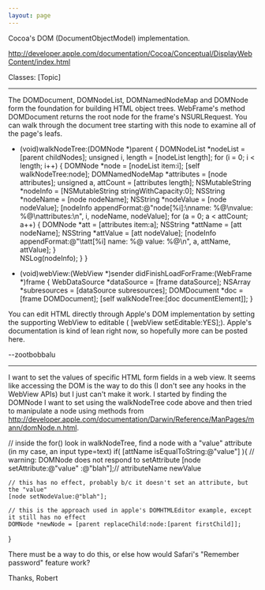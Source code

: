 ```yaml
---
layout: page
---
```




Cocoa's DOM (DocumentObjectModel) implementation.

http://developer.apple.com/documentation/Cocoa/Conceptual/DisplayWebContent/index.html

Classes:
[Topic]

----

The DOMDocument, DOMNodeList, DOMNamedNodeMap and DOMNode form the foundation for building HTML object trees. WebFrame's method     DOMDocument returns the root node for the frame's NSURLRequest. You can walk through the document tree starting with this node to examine all of the page's leafs.

    
- (void)walkNodeTree:(DOMNode *)parent {
	DOMNodeList *nodeList = [parent childNodes];
	unsigned i, length = [nodeList length];
	for (i = 0; i < length; i++) {
		DOMNode *node = [nodeList item:i];
		[self walkNodeTree:node];
		DOMNamedNodeMap *attributes = [node attributes];
		unsigned a, attCount = [attributes length];
		NSMutableString *nodeInfo = [NSMutableString stringWithCapacity:0];
		NSString *nodeName = [node nodeName];
		NSString *nodeValue = [node nodeValue];
		[nodeInfo appendFormat:@"node[%i]:\nname: %@\nvalue: %@\nattributes:\n", 
								i, nodeName, nodeValue];
		for (a = 0; a < attCount; a++) {
			DOMNode *att = [attributes item:a];
			NSString *attName = [att nodeName];
			NSString *attValue = [att nodeValue];
			[nodeInfo appendFormat:@"\tatt[%i] name: %@ value: %@\n", a, attName, attValue];
		}		
		NSLog(nodeInfo);
	}
}

- (void)webView:(WebView *)sender didFinishLoadForFrame:(WebFrame *)frame {
	WebDataSource *dataSource = [frame dataSource];
	NSArray *subresources = [dataSource subresources];
	DOMDocument *doc = [frame DOMDocument];
	[self walkNodeTree:[doc documentElement]];
}

 

You can edit HTML directly through Apple's DOM implementation by setting the supporting WebView to editable (    [webView setEditable:YES];). Apple's documentation is kind of lean right now, so hopefully more can be posted here.

--zootbobbalu

----

I want to set the values of specific HTML form fields in a web view. It seems like accessing the DOM is the way to do this (I don't see any hooks in the WebView APIs) but I just can't make it work. I started by finding the DOMNode I want to set using the walkNodeTree code above and then tried to manipulate a node using methods from http://developer.apple.com/documentation/Darwin/Reference/ManPages/mann/domNode.n.html. 

    
// inside the for() look in walkNodeTree, find a node with a "value" attribute (in my case, an input type=text)
if( [attName isEqualToString:@"value"] ){
    // warning: DOMNode does not respond to setAttribute
    [node setAttribute:@"value" :@"blah"];// attributeName newValue

    // this has no effect, probably b/c it doesn't set an attribute, but the "value"
    [node setNodeValue:@"blah"];

    // this is the approach used in apple's DOMHTMLEditor example, except it still has no effect
    DOMNode *newNode = [parent replaceChild:node:[parent firstChild]];
}


There must be a way to do this, or else how would Safari's "Remember password" feature work? 

Thanks, Robert
